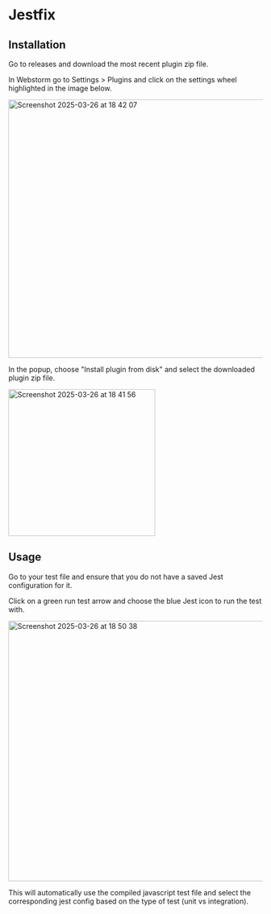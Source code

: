 # Jestfix

## Installation

Go to releases and download the most recent plugin zip file.

In Webstorm go to Settings > Plugins and click on the settings wheel highlighted in the image below.

<img width="512" alt="Screenshot 2025-03-26 at 18 42 07" src="https://github.com/user-attachments/assets/8cb44005-4e7d-4056-9edb-73aa88d72cc2" />

In the popup, choose "Install plugin from disk" and select the downloaded plugin zip file.

<img width="291" alt="Screenshot 2025-03-26 at 18 41 56" src="https://github.com/user-attachments/assets/9998d7b5-0f17-4fce-8f02-ee31f7e16271" />


## Usage

Go to your test file and ensure that you do not have a saved Jest configuration for it.

Click on a green run test arrow and choose the blue Jest icon to run the test with.

<img width="516" alt="Screenshot 2025-03-26 at 18 50 38" src="https://github.com/user-attachments/assets/3bf3153c-dd15-4d5a-88c6-24dc8c288116" />

This will automatically use the compiled javascript test file and select the corresponding jest config based on the type of test (unit vs integration).
